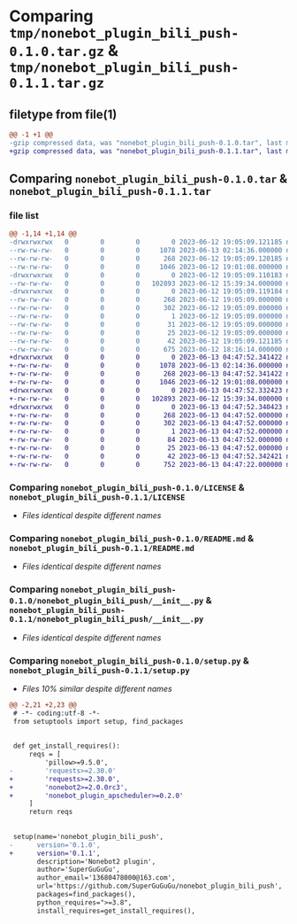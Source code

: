 # Comparing `tmp/nonebot_plugin_bili_push-0.1.0.tar.gz` & `tmp/nonebot_plugin_bili_push-0.1.1.tar.gz`

## filetype from file(1)

```diff
@@ -1 +1 @@
-gzip compressed data, was "nonebot_plugin_bili_push-0.1.0.tar", last modified: Mon Jun 12 19:05:09 2023, max compression
+gzip compressed data, was "nonebot_plugin_bili_push-0.1.1.tar", last modified: Tue Jun 13 04:47:52 2023, max compression
```

## Comparing `nonebot_plugin_bili_push-0.1.0.tar` & `nonebot_plugin_bili_push-0.1.1.tar`

### file list

```diff
@@ -1,14 +1,14 @@
-drwxrwxrwx   0        0        0        0 2023-06-12 19:05:09.121185 nonebot_plugin_bili_push-0.1.0/
--rw-rw-rw-   0        0        0     1078 2023-06-13 02:14:36.000000 nonebot_plugin_bili_push-0.1.0/LICENSE
--rw-rw-rw-   0        0        0      268 2023-06-12 19:05:09.120185 nonebot_plugin_bili_push-0.1.0/PKG-INFO
--rw-rw-rw-   0        0        0     1046 2023-06-12 19:01:08.000000 nonebot_plugin_bili_push-0.1.0/README.md
-drwxrwxrwx   0        0        0        0 2023-06-12 19:05:09.110183 nonebot_plugin_bili_push-0.1.0/nonebot_plugin_bili_push/
--rw-rw-rw-   0        0        0   102893 2023-06-12 15:39:34.000000 nonebot_plugin_bili_push-0.1.0/nonebot_plugin_bili_push/__init__.py
-drwxrwxrwx   0        0        0        0 2023-06-12 19:05:09.119184 nonebot_plugin_bili_push-0.1.0/nonebot_plugin_bili_push.egg-info/
--rw-rw-rw-   0        0        0      268 2023-06-12 19:05:09.000000 nonebot_plugin_bili_push-0.1.0/nonebot_plugin_bili_push.egg-info/PKG-INFO
--rw-rw-rw-   0        0        0      302 2023-06-12 19:05:09.000000 nonebot_plugin_bili_push-0.1.0/nonebot_plugin_bili_push.egg-info/SOURCES.txt
--rw-rw-rw-   0        0        0        1 2023-06-12 19:05:09.000000 nonebot_plugin_bili_push-0.1.0/nonebot_plugin_bili_push.egg-info/dependency_links.txt
--rw-rw-rw-   0        0        0       31 2023-06-12 19:05:09.000000 nonebot_plugin_bili_push-0.1.0/nonebot_plugin_bili_push.egg-info/requires.txt
--rw-rw-rw-   0        0        0       25 2023-06-12 19:05:09.000000 nonebot_plugin_bili_push-0.1.0/nonebot_plugin_bili_push.egg-info/top_level.txt
--rw-rw-rw-   0        0        0       42 2023-06-12 19:05:09.121185 nonebot_plugin_bili_push-0.1.0/setup.cfg
--rw-rw-rw-   0        0        0      675 2023-06-12 18:16:14.000000 nonebot_plugin_bili_push-0.1.0/setup.py
+drwxrwxrwx   0        0        0        0 2023-06-13 04:47:52.341422 nonebot_plugin_bili_push-0.1.1/
+-rw-rw-rw-   0        0        0     1078 2023-06-13 02:14:36.000000 nonebot_plugin_bili_push-0.1.1/LICENSE
+-rw-rw-rw-   0        0        0      268 2023-06-13 04:47:52.341422 nonebot_plugin_bili_push-0.1.1/PKG-INFO
+-rw-rw-rw-   0        0        0     1046 2023-06-12 19:01:08.000000 nonebot_plugin_bili_push-0.1.1/README.md
+drwxrwxrwx   0        0        0        0 2023-06-13 04:47:52.332423 nonebot_plugin_bili_push-0.1.1/nonebot_plugin_bili_push/
+-rw-rw-rw-   0        0        0   102893 2023-06-12 15:39:34.000000 nonebot_plugin_bili_push-0.1.1/nonebot_plugin_bili_push/__init__.py
+drwxrwxrwx   0        0        0        0 2023-06-13 04:47:52.340423 nonebot_plugin_bili_push-0.1.1/nonebot_plugin_bili_push.egg-info/
+-rw-rw-rw-   0        0        0      268 2023-06-13 04:47:52.000000 nonebot_plugin_bili_push-0.1.1/nonebot_plugin_bili_push.egg-info/PKG-INFO
+-rw-rw-rw-   0        0        0      302 2023-06-13 04:47:52.000000 nonebot_plugin_bili_push-0.1.1/nonebot_plugin_bili_push.egg-info/SOURCES.txt
+-rw-rw-rw-   0        0        0        1 2023-06-13 04:47:52.000000 nonebot_plugin_bili_push-0.1.1/nonebot_plugin_bili_push.egg-info/dependency_links.txt
+-rw-rw-rw-   0        0        0       84 2023-06-13 04:47:52.000000 nonebot_plugin_bili_push-0.1.1/nonebot_plugin_bili_push.egg-info/requires.txt
+-rw-rw-rw-   0        0        0       25 2023-06-13 04:47:52.000000 nonebot_plugin_bili_push-0.1.1/nonebot_plugin_bili_push.egg-info/top_level.txt
+-rw-rw-rw-   0        0        0       42 2023-06-13 04:47:52.342421 nonebot_plugin_bili_push-0.1.1/setup.cfg
+-rw-rw-rw-   0        0        0      752 2023-06-13 04:47:22.000000 nonebot_plugin_bili_push-0.1.1/setup.py
```

### Comparing `nonebot_plugin_bili_push-0.1.0/LICENSE` & `nonebot_plugin_bili_push-0.1.1/LICENSE`

 * *Files identical despite different names*

### Comparing `nonebot_plugin_bili_push-0.1.0/README.md` & `nonebot_plugin_bili_push-0.1.1/README.md`

 * *Files identical despite different names*

### Comparing `nonebot_plugin_bili_push-0.1.0/nonebot_plugin_bili_push/__init__.py` & `nonebot_plugin_bili_push-0.1.1/nonebot_plugin_bili_push/__init__.py`

 * *Files identical despite different names*

### Comparing `nonebot_plugin_bili_push-0.1.0/setup.py` & `nonebot_plugin_bili_push-0.1.1/setup.py`

 * *Files 10% similar despite different names*

```diff
@@ -2,21 +2,23 @@
 # -*- coding:utf-8 -*-
 from setuptools import setup, find_packages
 
 
 def get_install_requires():
     reqs = [
         'pillow>=9.5.0',
-        'requests>=2.30.0'
+        'requests>=2.30.0',
+        'nonebot2>=2.0.0rc3',
+        'nonebot_plugin_apscheduler>=0.2.0'
     ]
     return reqs
 
 
 setup(name='nonebot_plugin_bili_push',
-      version='0.1.0',
+      version='0.1.1',
       description='Nonebot2 plugin',
       author='SuperGuGuGu',
       author_email='13680478000@163.com',
       url='https://github.com/SuperGuGuGu/nonebot_plugin_bili_push',
       packages=find_packages(),
       python_requires=">=3.8",
       install_requires=get_install_requires(),
```

